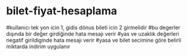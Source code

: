 # bilet-fiyat-hesaplama
#kullanıcı tek yon icin 1, gidis dönus bileti icin 2 girmelidir
#bu degerler dışında bir değer girdiğinde hata mesajı verir
#yas ve uzaklık değerleri negatif girildiginde hata mesajı verir
#yasa ve bilet secimine göre belirli miktarda indirim uygulanır
